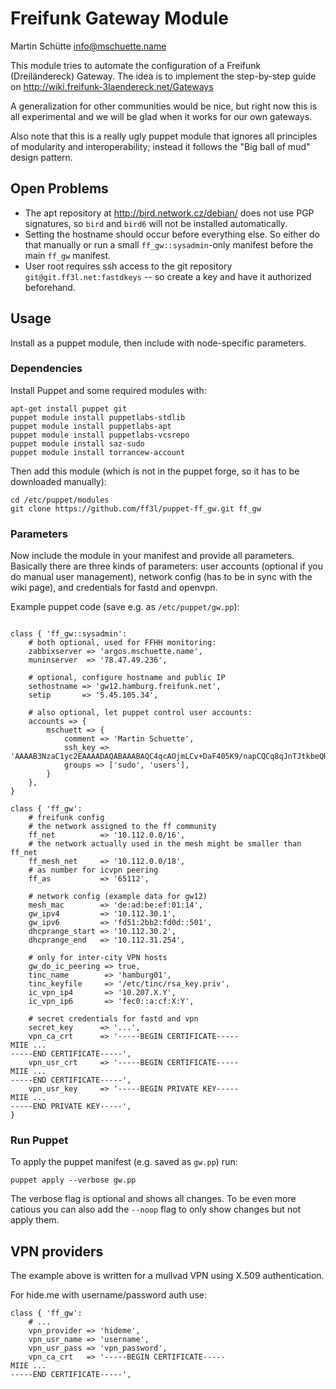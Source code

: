 # Freifunk Gateway Module

Martin Schütte <info@mschuette.name>

This module tries to automate the configuration of a Freifunk (Dreiländereck) Gateway.
The idea is to implement the step-by-step guide on http://wiki.freifunk-3laendereck.net/Gateways

A generalization for other communities would be nice, but right now this is all
experimental and we will be glad when it works for our own gateways.

Also note that this is a really ugly puppet module that ignores all principles
of modularity and interoperability; instead it follows the "Big ball of mud"
design pattern.

## Open Problems

* The apt repository at http://bird.network.cz/debian/ does not use PGP
  signatures, so `bird` and `bird6` will not be installed automatically.
* Setting the hostname should occur before everything else. So either
  do that manually or run a small `ff_gw::sysadmin`-only manifest before the
  main `ff_gw` manifest.
* User root requires ssh access to the git repository
  `git@git.ff3l.net:fastdkeys` --
  so create a key and have it authorized beforehand.

## Usage

Install as a puppet module, then include with node-specific parameters.

### Dependencies

Install Puppet and some required modules with:

```
apt-get install puppet git
puppet module install puppetlabs-stdlib
puppet module install puppetlabs-apt
puppet module install puppetlabs-vcsrepo
puppet module install saz-sudo
puppet module install torrancew-account
```

Then add this module (which is not in the puppet forge, so it has to be
downloaded manually):

```
cd /etc/puppet/modules
git clone https://github.com/ff3l/puppet-ff_gw.git ff_gw
```

### Parameters

Now include the module in your manifest and provide all parameters.
Basically there are three kinds of parameters: user accounts (optional if you
do manual user management), network config (has to be in sync with the wiki
page), and credentials for fastd and openvpn.


Example puppet code (save e.g. as `/etc/puppet/gw.pp`):

```

class { 'ff_gw::sysadmin':
    # both optional, used for FFHH monitoring:
    zabbixserver => 'argos.mschuette.name',
    muninserver  => '78.47.49.236',

    # optional, configure hostname and public IP
    sethostname => 'gw12.hamburg.freifunk.net',
    setip       => '5.45.105.34',

    # also optional, let puppet control user accounts:
    accounts => {
        mschuett => {
            comment => 'Martin Schuette',
            ssh_key => 'AAAAB3NzaC1yc2EAAAADAQABAAABAQC4qcAOjmLCv+DaF405K9/napCQCq8qJnTJtkbeQR+PGLHAR3kxXFh5rQXKp5n3IxEhZt4js7yin5EBmfCMv+CHYSndT4BGVDarjqIoM7RAKI8MyJUus0SOf5WsnAGamp97mCh8iWHg7v+emqYcF308FFkubKzFLdHjdLGZBCduClUvkyuuUc7vtkXZ3IkInXGkrN5hn388/lHsT1ewUva7j2fZmbVou8P2FHC4+azPInoyezwiIE6YrFKAyquDhuFRDir5QqlFaZpD6C8T+vEiqWRyqPxI7YVGBudh2oec5m99VTWkrPw7cOsC92ndLAgQ2MjxEeDhPh/Tgxly6flb',
            groups => ['sudo', 'users'],
        }
    },
}

class { 'ff_gw':
    # freifunk config
    # the network assigned to the ff community
    ff_net          => '10.112.0.0/16',
    # the network actually used in the mesh might be smaller than ff_net
    ff_mesh_net     => '10.112.0.0/18',
    # as number for icvpn peering
    ff_as           => '65112',

    # network config (example data for gw12)
    mesh_mac        => 'de:ad:be:ef:01:14',
    gw_ipv4         => '10.112.30.1',
    gw_ipv6         => 'fd51:2bb2:fd0d::501',
    dhcprange_start => '10.112.30.2',
    dhcprange_end   => '10.112.31.254',

    # only for inter-city VPN hosts
	gw_do_ic_peering => true,
	tinc_name        => 'hamburg01',
	tinc_keyfile     => '/etc/tinc/rsa_key.priv',
	ic_vpn_ip4       => '10.207.X.Y',
	ic_vpn_ip6       => 'fec0::a:cf:X:Y',

    # secret credentials for fastd and vpn
    secret_key      => '...',
    vpn_ca_crt      => '-----BEGIN CERTIFICATE-----
MIIE ...
-----END CERTIFICATE-----',
    vpn_usr_crt     => '-----BEGIN CERTIFICATE-----
MIIE ...
-----END CERTIFICATE-----',
    vpn_usr_key     => '-----BEGIN PRIVATE KEY-----
MIIE ...
-----END PRIVATE KEY-----',
}
```

### Run Puppet

To apply the puppet manifest (e.g. saved as `gw.pp`) run:

```
puppet apply --verbose gw.pp
```

The verbose flag is optional and shows all changes.
To be even more catious you can also add the `--noop` flag to only show changes
but not apply them.

## VPN providers

The example above is written for a mullvad VPN using X.509 authentication.

For hide.me with username/password auth use:
```
class { 'ff_gw':
    # ...
	vpn_provider => 'hideme',
	vpn_usr_name => 'username',
	vpn_usr_pass => 'vpn_password',
    vpn_ca_crt   => '-----BEGIN CERTIFICATE-----
MIIE ...
-----END CERTIFICATE-----',
```
